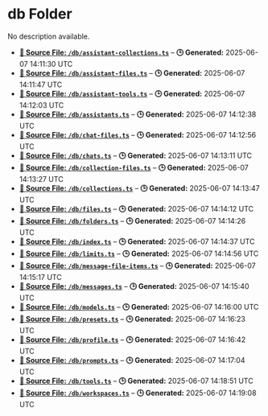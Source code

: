 # db Folder

No description available.

- **[**📄 Source File:** `/db/assistant-collections.ts`](assistant-collections.ts.md)** – **🕒 Generated:** 2025-06-07 14:11:30 UTC
- **[**📄 Source File:** `/db/assistant-files.ts`](assistant-files.ts.md)** – **🕒 Generated:** 2025-06-07 14:11:47 UTC
- **[**📄 Source File:** `/db/assistant-tools.ts`](assistant-tools.ts.md)** – **🕒 Generated:** 2025-06-07 14:12:03 UTC
- **[**📄 Source File:** `/db/assistants.ts`](assistants.ts.md)** – **🕒 Generated:** 2025-06-07 14:12:38 UTC
- **[**📄 Source File:** `/db/chat-files.ts`](chat-files.ts.md)** – **🕒 Generated:** 2025-06-07 14:12:56 UTC
- **[**📄 Source File:** `/db/chats.ts`](chats.ts.md)** – **🕒 Generated:** 2025-06-07 14:13:11 UTC
- **[**📄 Source File:** `/db/collection-files.ts`](collection-files.ts.md)** – **🕒 Generated:** 2025-06-07 14:13:27 UTC
- **[**📄 Source File:** `/db/collections.ts`](collections.ts.md)** – **🕒 Generated:** 2025-06-07 14:13:47 UTC
- **[**📄 Source File:** `/db/files.ts`](files.ts.md)** – **🕒 Generated:** 2025-06-07 14:14:12 UTC
- **[**📄 Source File:** `/db/folders.ts`](folders.ts.md)** – **🕒 Generated:** 2025-06-07 14:14:26 UTC
- **[**📄 Source File:** `/db/index.ts`](index.ts.md)** – **🕒 Generated:** 2025-06-07 14:14:37 UTC
- **[**📄 Source File:** `/db/limits.ts`](limits.ts.md)** – **🕒 Generated:** 2025-06-07 14:14:56 UTC
- **[**📄 Source File:** `/db/message-file-items.ts`](message-file-items.ts.md)** – **🕒 Generated:** 2025-06-07 14:15:17 UTC
- **[**📄 Source File:** `/db/messages.ts`](messages.ts.md)** – **🕒 Generated:** 2025-06-07 14:15:40 UTC
- **[**📄 Source File:** `/db/models.ts`](models.ts.md)** – **🕒 Generated:** 2025-06-07 14:16:00 UTC
- **[**📄 Source File:** `/db/presets.ts`](presets.ts.md)** – **🕒 Generated:** 2025-06-07 14:16:23 UTC
- **[**📄 Source File:** `/db/profile.ts`](profile.ts.md)** – **🕒 Generated:** 2025-06-07 14:16:42 UTC
- **[**📄 Source File:** `/db/prompts.ts`](prompts.ts.md)** – **🕒 Generated:** 2025-06-07 14:17:04 UTC
- **[**📄 Source File:** `/db/tools.ts`](tools.ts.md)** – **🕒 Generated:** 2025-06-07 14:18:51 UTC
- **[**📄 Source File:** `/db/workspaces.ts`](workspaces.ts.md)** – **🕒 Generated:** 2025-06-07 14:19:08 UTC